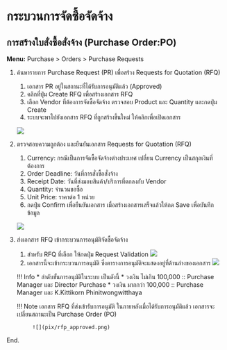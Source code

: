 # กระบวนการจัดซื้อจัดจ้าง

## การสร้างใบสั่งซื้อสั่งจ้าง (Purchase Order:PO)

**Menu:** Purchase > Orders > Purchase Requests

1. ค้นหารายการ Purchase Request (PR) เพื่อสร้าง Requests for Quotation (RFQ)
      1. เอกสาร PR อยู่ในสถานะที่ได้รับการอนุมัติแล้ว (Approved)
      2. คลิกที่ปุ่ม Create RFQ เพื่อสร้างเอกสาร RFQ
      3. เลือก Vendor ที่ต้องการจัดซื้อจัดจ้าง ตรวจสอบ Product และ Quantity และกดปุ่ม Create
      4. ระบบจะพาไปยังเอกสาร RFQ ที่ถูกสร้างขึ้นใหม่ ให้คลิกเพื่อเปิดเอกสาร

    ![](pix/1_pr_new.png)

2. ตรวจสอบความถูกต้อง และยืนยันเอกสาร Requests for Quotation (RFQ)
      1. Currency: กรณีเป็นการจัดซื้อจัดจ้างต่างประเทศ เปลี่ยน Currency เป็นสกุลเงินที่ต้องการ
      2. Order Deadline: วันที่การสั่งซื้อสั่งจ้าง
      3. Receipt Date: วันที่ส่งมอบสินค้า/บริการที่ตกลงกับ Vendor
      4. Quantity: จำนวนขอซื้อ
      5. Unit Price: ราคาต่อ 1 หน่วย
      6. กดปุ่ม Confirm เพื่อยืนยันเอกสาร
    เมื่อสร้างเอกสารเสร็จแล้วให้กด Save เพื่อบันทึกข้อมูล

      ![](pix/te_confirm.png)

3. ส่งเอกสาร RFQ เข้ากระบวนการอนุมัติจัดซื้อจัดจ้าง
      1. สำหรับ RFQ ที่เลือก ให้กดปุ่ม Request Validation
      ![](pix/rfq_tier_request_validation.png)
      2. เอกสารนี้จะเข้ากระบวนการอนุมัติ ซึ่งตารางการอนุมัติจะแสดงอยู่ที่ด้านล่างของเอกสาร
      ![](pix/rfq_tier_validation.png)

    !!! Info
        * ลำดับขั้นการอนุมัติในระบบ เป็นดังนี้
                * วงเงิน ไม่เกิน 100,000 :: Purchase Manager และ Director Purchase
                * วงเงิน มากกว่า 100,000 :: Purchase Manager และ K.Kittikorn Phinitwongwitthaya

    !!! Note
        เอกสาร RFQ ที่ส่งเข้ารับการอนุมัติ ในภายหลังเมื่อได้รับการอนุมัติแล้ว เอกสารจะเปลี่ยนสถานะเป็น Purchase Order (PO)
            
            ![](pix/rfp_approved.png)
            
End.
